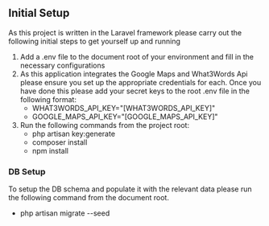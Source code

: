 <h2>Initial Setup</h2>

<p>As this project is written in the Laravel framework please carry out the following initial steps to get yourself up and running</p>

<ol>
    <li>Add a .env file to the document root of your environment and fill in the necessary configurations</li>
    <li>As this application integrates the Google Maps and What3Words Api please ensure you set up the appropriate credentials for each. Once you have done this please add your secret keys to the root .env file in the following format:
        <ul>
            <li>WHAT3WORDS_API_KEY="[WHAT3WORDS_API_KEY]"</li>
            <li>GOOGLE_MAPS_API_KEY="[GOOGLE_MAPS_API_KEY]"</li>
        </ul>
    </li>
    <li>Run the following commands from the project root: 
        <ul>
            <li>php artisan key:generate</li>
            <li>composer install</li>
            <li>npm install</li>
        </ul>
    </li>
</ol>

<h3>DB Setup</h3>

<p>To setup the DB schema and populate it with the relevant data please run the following command from the document root.</p>

<ul>
    <li>php artisan migrate --seed</li>
</ul>


